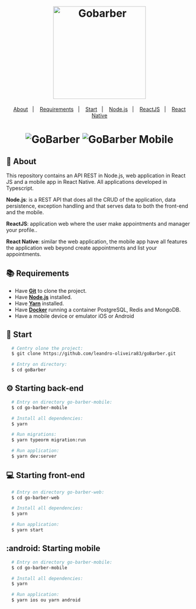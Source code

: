 <h1 align="center">
    <img alt="Gobarber" src="https://ik.imagekit.io/hwyksvj4iv/gobarber_19xmN2BUU.svg" width="250px" />
</h1>

<p align="center">
  <a href="#page_with_curl-about">About</a>&nbsp;&nbsp;&nbsp;|&nbsp;&nbsp;&nbsp;
  <a href="#books-requirements">Requirements</a>&nbsp;&nbsp;&nbsp;|&nbsp;&nbsp;&nbsp;
  <a href="#rocket-start">Start</a>&nbsp;&nbsp;&nbsp;|&nbsp;&nbsp;&nbsp;
  <a href="#gear-starting-back-end">Node.js</a>&nbsp;&nbsp;&nbsp;|&nbsp;&nbsp;&nbsp;
  <a href="#computer-starting-front-end">ReactJS</a>&nbsp;&nbsp;&nbsp;|&nbsp;&nbsp;&nbsp;
  <a href="#android-starting-mobile">React Native</a>
</p>

<h1 align="center">
    <img alt="GoBarber" src="https://res.cloudinary.com/matheuspires/image/upload/v1591099832/gobarber_wadrfc.gif" />
    <img alt="GoBarber Mobile" src="https://res.cloudinary.com/matheuspires/image/upload/v1592746410/gobarber-mobile_zfchn9.gif" />
</h1>

## :page_with_curl: About
This repository contains an API REST in Node.js, web application in React JS and a mobile app in React Native. All applications developed in Typescript.

**Node.js**: is a REST API that does all the CRUD of the application, data persistence, exception handling and that serves data to both the front-end and the mobile.

**ReactJS**: application web where the user make appointments and manager your profile..

**React Native**: similar the web application, the mobile app have all features the application web beyond create appointments and list your appointments.

## :books: Requirements
- Have [**Git**](https://git-scm.com/) to clone the project.
- Have [**Node.js**](https://nodejs.org/en/) installed.
- Have [**Yarn**](https://yarnpkg.com/) installed.
- Have [**Docker**](https://www.docker.com/) running a container PostgreSQL, Redis and MongoDB.
- Have a mobile device or emulator iOS or Android

## :rocket: Start
``` bash
  # Centry olone the project:
  $ git clone https://github.com/leandro-oliveira83/goBarber.git

  # Entry on directory:
  $ cd goBarber
```

## :gear: Starting back-end
```bash
  # Entry on directory go-barber-mobile:
  $ cd go-barber-mobile

  # Install all dependencies:
  $ yarn

  # Run migrations:
  $ yarn typeorm migration:run

  # Run application:
  $ yarn dev:server
```

## :computer: Starting front-end
```bash
  # Entry on directory go-barber-web:
  $ cd go-barber-web

  # Install all dependencies:
  $ yarn

  # Run application:
  $ yarn start
```

## :android: Starting mobile
```bash
  # Entry on directory go-barber-mobile:
  $ cd go-barber-mobile

  # Install all dependencies:
  $ yarn

  # Run application:
  $ yarn ios ou yarn android 
```
